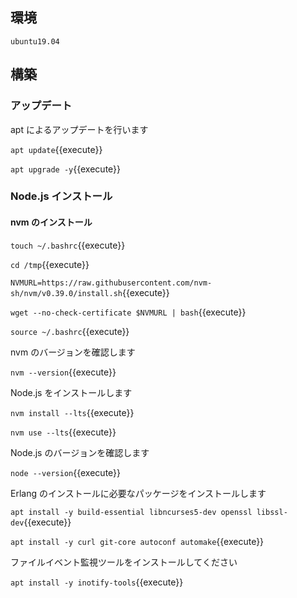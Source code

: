 ## 環境

`ubuntu19.04` 


## 構築

### アップデート
apt によるアップデートを行います

`apt update`{{execute}}

`apt upgrade -y`{{execute}}

### Node.js インストール

#### nvm のインストール

`touch ~/.bashrc`{{execute}}

`cd /tmp`{{execute}}

`NVMURL=https://raw.githubusercontent.com/nvm-sh/nvm/v0.39.0/install.sh`{{execute}}

`wget --no-check-certificate $NVMURL | bash`{{execute}}

`source ~/.bashrc`{{execute}}

nvm のバージョンを確認します

`nvm --version`{{execute}}

Node.js をインストールします

`nvm install --lts`{{execute}}

`nvm use --lts`{{execute}}

Node.js のバージョンを確認します

`node --version`{{execute}}

Erlang のインストールに必要なパッケージをインストールします

`apt install -y build-essential libncurses5-dev openssl libssl-dev`{{execute}}

`apt install -y curl git-core autoconf automake`{{execute}}

ファイルイベント監視ツールをインストールしてください

`apt install -y inotify-tools`{{execute}}


